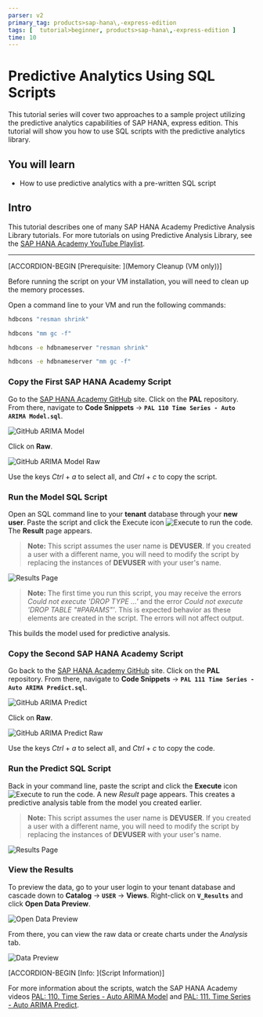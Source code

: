 ```yaml
---
parser: v2
primary_tag: products>sap-hana\,-express-edition
tags: [  tutorial>beginner, products>sap-hana\,-express-edition ]
time: 10
---
```


# Predictive Analytics Using SQL Scripts
<!-- description --> This tutorial series will cover two approaches to a sample project utilizing the predictive analytics capabilities of SAP HANA, express edition. This tutorial will show you how to use SQL scripts with the predictive analytics library.

## You will learn  
  - How to use predictive analytics with a pre-written SQL script

## Intro
This tutorial describes one of many SAP HANA Academy Predictive Analysis Library tutorials. For more tutorials on using Predictive Analysis Library, see the [SAP HANA Academy YouTube Playlist](https://www.youtube.com/playlist?list=PLkzo92owKnVw05sPUtcKJM66fYfk9sG-g).


---

[ACCORDION-BEGIN [Prerequisite: ](Memory Cleanup (VM only))]

Before running the script on your VM installation, you will need to clean up the memory processes.

Open a command line to your VM and run the following commands:

```bash
hdbcons "resman shrink"
```

```bash
hdbcons "mm gc -f"
```

```bash
hdbcons -e hdbnameserver "resman shrink"
```

```bash
hdbcons -e hdbnameserver "mm gc -f"
```




### Copy the First SAP HANA Academy Script


Go to the [SAP HANA Academy GitHub](https://github.com/saphanaacademy) site. Click on the **PAL** repository. From there, navigate to **Code Snippets** -> **`PAL 110 Time Series - Auto ARIMA Model.sql`**.

![GitHub ARIMA Model](github_arima_model_1.png)

Click on **Raw**.

![GitHub ARIMA Model Raw](github_arima_model_raw_1.png)

Use the keys _Ctrl_ + _a_ to select all, and _Ctrl_ + _c_ to copy the script.



### Run the Model SQL Script


Open an SQL command line to your **tenant** database through your **new user**. Paste the script and click the Execute icon ![Execute](execute.png) to run the code. The **Result** page appears.

>**Note:**
> This script assumes the user name is **DEVUSER**. If you created a user with a different name, you will need to modify the script by replacing the instances of **DEVUSER** with your user's name.

![Results Page](arima_model_results_2.png)

>**Note:**
> The first time you run this script, you may receive the errors _Could not execute 'DROP TYPE ...'_ and the error _Could not execute 'DROP TABLE "#PARAMS"'_. This is expected behavior as these elements are created in the script. The errors will not affect output.

This builds the model used for predictive analysis.



### Copy the Second SAP HANA Academy Script


Go back to the [SAP HANA Academy GitHub](https://github.com/saphanaacademy) site. Click on the **PAL** repository. From there, navigate to **Code Snippets** -> **`PAL 111 Time Series - Auto ARIMA Predict.sql`**.

![GitHub ARIMA Predict](github_arima_predict_1.png)

Click on **Raw**.

![GitHub ARIMA Predict Raw](github_arima_predict_raw_1.png)

Use the keys _Ctrl_ + _a_ to select all, and _Ctrl_ + _c_ to copy the code.



### Run the Predict SQL Script


Back in your command line, paste the script and click the **Execute** icon ![Execute](execute.png) to run the code. A new *Result* page appears. This creates a predictive analysis table from the model you created earlier.

>**Note:**
> This script assumes the user name is **DEVUSER**. If you created a user with a different name, you will need to modify the script by replacing the instances of **DEVUSER** with your user's name.

![Results Page](arima_predict_results_2.png)



### View the Results


To preview the data, go to your user login to your tenant database and cascade down to **Catalog** -> **`USER`** -> **Views**. Right-click on **`V_Results`** and click **Open Data Preview**.

![Open Data Preview](open_data_preview_2.png)

From there, you can view the raw data or create charts under the *Analysis* tab.

![Data Preview](data_preview_2.png)



[ACCORDION-BEGIN [Info: ](Script Information)]

For more information about the scripts, watch the SAP HANA Academy videos [PAL: 110. Time Series - Auto ARIMA Model](https://www.youtube.com/watch?v=YpC6wATFTA8&index=132) and [PAL: 111. Time Series - Auto ARIMA Predict](https://www.youtube.com/watch?v=qiCuxj7yJmU).



